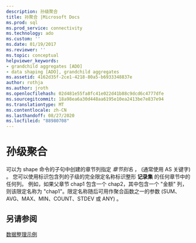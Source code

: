 ```yaml
---
description: 孙级聚合
title: 孙聚合 |Microsoft Docs
ms.prod: sql
ms.prod_service: connectivity
ms.technology: ado
ms.custom: ''
ms.date: 01/19/2017
ms.reviewer: ''
ms.topic: conceptual
helpviewer_keywords:
- grandchild aggregates [ADO]
- data shaping [ADO], grandchild aggregates
ms.assetid: 4162d35f-2ce1-4218-80a5-b6933348837e
author: rothja
ms.author: jroth
ms.openlocfilehash: 02d481e55fa8fc41e022d41b88c9dcd6c4777dfe
ms.sourcegitcommit: 18a98ea6a30d448aa6195e10ea2413be7e837e94
ms.translationtype: MT
ms.contentlocale: zh-CN
ms.lasthandoff: 08/27/2020
ms.locfileid: "88980708"
---
```

# <a name="grandchild-aggregates"></a>孙级聚合
可以为 shape 命令的子句中创建的章节列指定 *章节别名* ， (通常使用 AS 关键字) 。 您可以使用标识包含列的子级的完全限定名称标识整形 **记录集** 的任何章节中的任何列。 例如，如果父章节 chap1 包含一个 chap2，其中包含一个 "金额" 列，则该限定名称为 "chap1"。限定名称随后可用作聚合函数之一的参数 (SUM、AVG、MAX、MIN、COUNT、STDEV 或 ANY) 。  
  
## <a name="see-also"></a>另请参阅  
 [数据整理示例](./data-shaping-example.md)